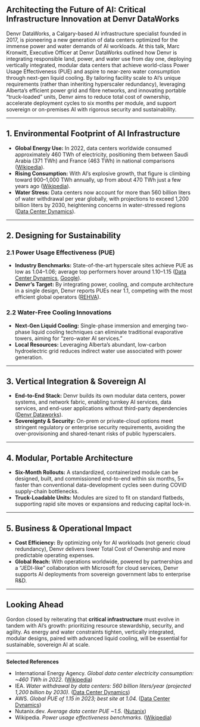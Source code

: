 ## Architecting the Future of AI: Critical Infrastructure Innovation at Denvr DataWorks

Denvr DataWorks, a Calgary-based AI infrastructure specialist founded in 2017, is pioneering a new generation of data centers optimized for the immense power and water demands of AI workloads.  At this talk, Marc Kronwitt, Executive Officer at Denvr DataWorks outlined how Denvr is integrating responsible land, power, and water use from day one, deploying vertically integrated, modular data centers that achieve world-class Power Usage Effectiveness (PUE) and aspire to near-zero water consumption through next-gen liquid cooling.  By tailoring facility scale to AI’s unique requirements (rather than inheriting hyperscaler redundancy), leveraging Alberta’s efficient power grid and fibre networks, and innovating portable “truck-loaded” units, Denvr aims to reduce total cost of ownership, accelerate deployment cycles to six months per module, and support sovereign or on-premises AI with rigorous security and sustainability.

---

## 1. Environmental Footprint of AI Infrastructure

* **Global Energy Use:** In 2022, data centers worldwide consumed approximately 460 TWh of electricity, positioning them between Saudi Arabia (371 TWh) and France (463 TWh) in national comparisons ([Wikipedia][1]).
* **Rising Consumption:** With AI’s explosive growth, that figure is climbing toward 900–1,000 TWh annually, up from about 470 TWh just a few years ago ([Wikipedia][1]).
* **Water Stress:** Data centers now account for more than 560 billion liters of water withdrawal per year globally, with projections to exceed 1,200 billion liters by 2030, heightening concerns in water-stressed regions ([Data Center Dynamics][2]).

---

## 2. Designing for Sustainability

### 2.1 Power Usage Effectiveness (PUE)

* **Industry Benchmarks:** State-of-the-art hyperscale sites achieve PUE as low as 1.04–1.06; average top performers hover around 1.10–1.15 ([Data Center Dynamics][3], [Google][4]).
* **Denvr’s Target:** By integrating power, cooling, and compute architecture in a single design, Denvr reports PUEs near 1.1, competing with the most efficient global operators ([REHVA][5]).

### 2.2 Water-Free Cooling Innovations

* **Next-Gen Liquid Cooling:** Single-phase immersion and emerging two-phase liquid cooling techniques can eliminate traditional evaporative towers, aiming for “zero-water AI services.”
* **Local Resources:** Leveraging Alberta’s abundant, low-carbon hydroelectric grid reduces indirect water use associated with power generation.

---

## 3. Vertical Integration & Sovereign AI

* **End-to-End Stack:** Denvr builds its own modular data centers, power systems, and network fabric, enabling turnkey AI services, data services, and end-user applications without third-party dependencies ([Denvr Dataworks][6]).
* **Sovereignty & Security:** On-prem or private-cloud options meet stringent regulatory or enterprise security requirements, avoiding the over-provisioning and shared-tenant risks of public hyperscalers.

---

## 4. Modular, Portable Architecture

* **Six-Month Rollouts:** A standardized, containerized module can be designed, built, and commissioned end-to-end within six months, 5× faster than conventional data-development cycles seen during COVID supply-chain bottlenecks.
* **Truck-Loadable Units:** Modules are sized to fit on standard flatbeds, supporting rapid site moves or expansions and reducing capital lock-in.

---

## 5. Business & Operational Impact

* **Cost Efficiency:** By optimizing only for AI workloads (not generic cloud redundancy), Denvr delivers lower Total Cost of Ownership and more predictable operating expenses.
* **Global Reach:** With operations worldwide, powered by partnerships and a “JEDI-like” collaboration with Microsoft for cloud services, Denvr supports AI deployments from sovereign government labs to enterprise R\&D.

---

## Looking Ahead

Gordon closed by reiterating that **critical infrastructure** must evolve in tandem with AI’s growth: prioritizing resource stewardship, security, and agility.  As energy and water constraints tighten, vertically integrated, modular designs, paired with advanced liquid cooling, will be essential for sustainable, sovereign AI at scale.

---

**Selected References**

* International Energy Agency. *Global data center electricity consumption: \~460 TWh in 2022.* ([Wikipedia][1])
* IEA. *Water withdrawal by data centers: 560 billion liters/year (projected 1,200 billion by 2030).* ([Data Center Dynamics][2])
* AWS. *Global PUE of 1.15 in 2023; best site at 1.04.* ([Data Center Dynamics][3])
* Nutanix.dev. *Average data center PUE \~1.5.* ([Nutanix][7])
* Wikipedia. *Power usage effectiveness benchmarks.* ([Wikipedia][8])

[1]: https://en.wikipedia.org/wiki/Environmental_impact_of_artificial_intelligence?utm_source=chatgpt.com "Environmental impact of artificial intelligence"
[2]: https://www.datacenterdynamics.com/en/news/ai-data-center-growth-deepens-water-security-concerns-in-high-stress-states-report/?utm_source=chatgpt.com "AI data center growth deepens water security concerns in high ..."
[3]: https://www.datacenterdynamics.com/en/news/aws-global-data-centers-achieved-pue-of-115-in-2023/?utm_source=chatgpt.com "AWS global data centers achieved PUE of 1.15 in 2023 - DCD"
[4]: https://www.google.com/about/datacenters/efficiency/?utm_source=chatgpt.com "Efficiency – Data Centers - Google"
[5]: https://www.rehva.eu/rehva-journal/chapter/analysis-of-performance-metrics-for-data-center-efficiency-should-the-power-utilization-effectiveness-pue-still-be-used-as-the-main-indicator-part-1?utm_source=chatgpt.com "Analysis of performance metrics for data center efficiency - rehva"
[6]: https://www.denvrdata.com/?utm_source=chatgpt.com "Denvr Dataworks | AI Services"
[7]: https://www.nutanix.dev/2023/05/04/digging-into-data-center-efficiency-pue-and-the-impact-of-hci/?utm_source=chatgpt.com "Digging into Data Center efficiency, PUE and the impact of HCI"
[8]: https://en.wikipedia.org/wiki/Power_usage_effectiveness?utm_source=chatgpt.com "Power usage effectiveness"
